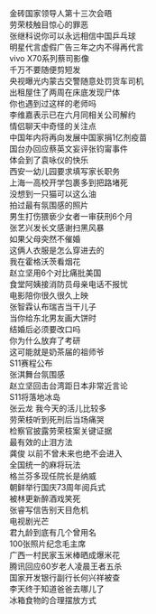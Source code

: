金砖国家领导人第十三次会晤  
劳荣枝触目惊心的罪恶  
张继科说你可以永远相信中国乒乓球  
明星代言虚假广告三年之内不得再代言  
vivo X70系列蔡司影像  
千万不要随便剪短发  
央视曝光内蒙古交警随意处罚货车司机  
出租屋住了两周在床底发现尸体  
你也遇到过这样的老师吗  
李维嘉表示已在六月同相关公司解约  
情侣聊天中奇怪的关注点  
中国年内将再向发展中国家捐1亿剂疫苗  
国台办回应蔡英文妄评张钧甯事件  
体会到了袁咏仪的快乐  
西安一幼儿园要求填写家长职务  
上海一高校开学包裹多到把路堵死  
没想到一只猫可以这么油  
拍过最有氛围感的照片  
男生打伤猥亵少女者一审获刑6个月  
张艺兴发长文感谢扫黑风暴  
如果父母突然不催婚  
这俩人衣服是怎么穿进去的  
我在霍格沃茨看烟花  
赵立坚用6个对比痛批美国  
食堂阿姨接消防员母亲电话不报忧  
电影陪你很久很久上映  
张智霖认布瑞吉当干儿子  
当你给东北男友画大饼时  
结婚后必须要改口吗  
你为什么放弃了考研  
这可能就是奶茶届的祖师爷  
S11赛程公布  
张淇舞台氛围感  
赵立坚回击台湾距日本非常近言论  
S11将落地冰岛  
张云龙 我今天的活儿比较多  
劳荣枝听到死刑后当场痛哭  
检察官披露劳荣枝案关键证据  
最有效的止泪方法  
龚俊 以前不曾未来也绝不会进入  
全国统一的麻将玩法  
格兰芬多现任院长是纳威  
朝鲜举行国庆73周年阅兵式  
被林更新醉酒戏笑死  
张睿写信告别天目危机  
电视剧光芒  
君九龄到底有几个曾用名  
100张照片纪念毛主席  
广西一村民家玉米棒晒成爆米花  
腾讯回应60岁老人凌晨王者五杀  
国家开发银行副行长何兴祥被查  
李天终于知道爸爸去哪儿了  
冰箱食物的合理摆放方式  
